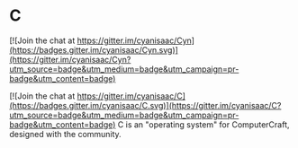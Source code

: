 # C

[![Join the chat at https://gitter.im/cyanisaac/Cyn](https://badges.gitter.im/cyanisaac/Cyn.svg)](https://gitter.im/cyanisaac/Cyn?utm_source=badge&utm_medium=badge&utm_campaign=pr-badge&utm_content=badge)

[![Join the chat at https://gitter.im/cyanisaac/C](https://badges.gitter.im/cyanisaac/C.svg)](https://gitter.im/cyanisaac/C?utm_source=badge&utm_medium=badge&utm_campaign=pr-badge&utm_content=badge)
C is an "operating system" for ComputerCraft, designed with the community.
